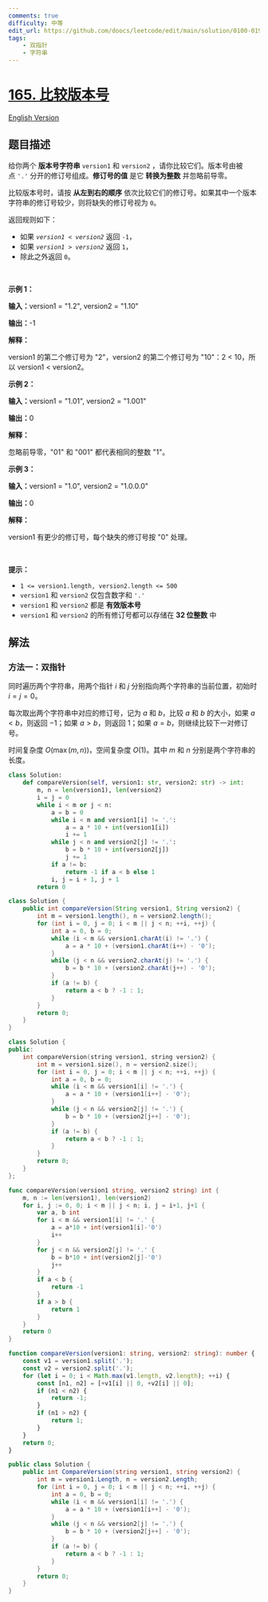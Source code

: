```yaml
---
comments: true
difficulty: 中等
edit_url: https://github.com/doocs/leetcode/edit/main/solution/0100-0199/0165.Compare%20Version%20Numbers/README.md
tags:
    - 双指针
    - 字符串
---
```


<!-- problem:start -->

# [165. 比较版本号](https://leetcode.cn/problems/compare-version-numbers)

[English Version](/solution/0100-0199/0165.Compare%20Version%20Numbers/README_EN.md)

## 题目描述

<!-- description:start -->

<p>给你两个 <strong>版本号字符串</strong>&nbsp;<code>version1</code> 和 <code>version2</code> ，请你比较它们。版本号由被点&nbsp;<code>'.'</code> 分开的修订号组成。<strong>修订号的值</strong> 是它 <strong>转换为整数</strong> 并忽略前导零。</p>

<p>比较版本号时，请按 <strong>从左到右的顺序</strong> 依次比较它们的修订号。如果其中一个版本字符串的修订号较少，则将缺失的修订号视为 <code>0</code>。</p>

<p>返回规则如下：</p>

<ul>
	<li>如果&nbsp;<code><em>version1&nbsp;</em>&lt;&nbsp;<em>version2</em></code> 返回 <code>-1</code>，</li>
	<li>如果&nbsp;<code><em>version1&nbsp;</em>&gt;&nbsp;<em>version2</em></code>&nbsp;返回&nbsp;<code>1</code>，</li>
	<li>除此之外返回 <code>0</code>。</li>
</ul>

<p>&nbsp;</p>

<p><strong class="example">示例 1：</strong></p>

<div class="example-block">
<p><strong>输入：</strong><span class="example-io">version1 = "1.2", version2 = "1.10"</span></p>

<p><strong>输出：</strong><span class="example-io">-1</span></p>

<p><strong>解释：</strong></p>

<p>version1 的第二个修订号为&nbsp;"2"，version2 的第二个修订号为 "10"：2 &lt; 10，所以 version1 &lt; version2。</p>
</div>

<p><strong class="example">示例 2：</strong></p>

<div class="example-block">
<p><strong>输入：</strong><span class="example-io">version1 = "1.01", version2 = "1.001"</span></p>

<p><strong>输出：</strong><span class="example-io">0</span></p>

<p><strong>解释：</strong></p>

<p>忽略前导零，"01" 和 "001" 都代表相同的整数 "1"。</p>
</div>

<p><strong class="example">示例 3：</strong></p>

<div class="example-block">
<p><strong>输入：</strong><span class="example-io">version1 = "1.0", version2 = "1.0.0.0"</span></p>

<p><strong>输出：</strong><span class="example-io">0</span></p>

<p><strong>解释：</strong></p>

<p>version1 有更少的修订号，每个缺失的修订号按 "0" 处理。</p>
</div>

<p>&nbsp;</p>

<p><strong>提示：</strong></p>

<ul>
	<li><code>1 &lt;= version1.length, version2.length &lt;= 500</code></li>
	<li><code>version1</code> 和 <code>version2</code> 仅包含数字和 <code>'.'</code></li>
	<li><code>version1</code> 和 <code>version2</code> 都是 <strong>有效版本号</strong></li>
	<li><code>version1</code> 和 <code>version2</code> 的所有修订号都可以存储在 <strong>32 位整数</strong> 中</li>
</ul>

<!-- description:end -->

## 解法

<!-- solution:start -->

### 方法一：双指针

同时遍历两个字符串，用两个指针 $i$ 和 $j$ 分别指向两个字符串的当前位置，初始时 $i = j = 0$。

每次取出两个字符串中对应的修订号，记为 $a$ 和 $b$，比较 $a$ 和 $b$ 的大小，如果 $a \lt b$，则返回 $-1$；如果 $a \gt b$，则返回 $1$；如果 $a = b$，则继续比较下一对修订号。

时间复杂度 $O(\max(m, n))$，空间复杂度 $O(1)$。其中 $m$ 和 $n$ 分别是两个字符串的长度。

<!-- tabs:start -->

```python
class Solution:
    def compareVersion(self, version1: str, version2: str) -> int:
        m, n = len(version1), len(version2)
        i = j = 0
        while i < m or j < n:
            a = b = 0
            while i < m and version1[i] != '.':
                a = a * 10 + int(version1[i])
                i += 1
            while j < n and version2[j] != '.':
                b = b * 10 + int(version2[j])
                j += 1
            if a != b:
                return -1 if a < b else 1
            i, j = i + 1, j + 1
        return 0
```

```java
class Solution {
    public int compareVersion(String version1, String version2) {
        int m = version1.length(), n = version2.length();
        for (int i = 0, j = 0; i < m || j < n; ++i, ++j) {
            int a = 0, b = 0;
            while (i < m && version1.charAt(i) != '.') {
                a = a * 10 + (version1.charAt(i++) - '0');
            }
            while (j < n && version2.charAt(j) != '.') {
                b = b * 10 + (version2.charAt(j++) - '0');
            }
            if (a != b) {
                return a < b ? -1 : 1;
            }
        }
        return 0;
    }
}
```

```cpp
class Solution {
public:
    int compareVersion(string version1, string version2) {
        int m = version1.size(), n = version2.size();
        for (int i = 0, j = 0; i < m || j < n; ++i, ++j) {
            int a = 0, b = 0;
            while (i < m && version1[i] != '.') {
                a = a * 10 + (version1[i++] - '0');
            }
            while (j < n && version2[j] != '.') {
                b = b * 10 + (version2[j++] - '0');
            }
            if (a != b) {
                return a < b ? -1 : 1;
            }
        }
        return 0;
    }
};
```

```go
func compareVersion(version1 string, version2 string) int {
	m, n := len(version1), len(version2)
	for i, j := 0, 0; i < m || j < n; i, j = i+1, j+1 {
		var a, b int
		for i < m && version1[i] != '.' {
			a = a*10 + int(version1[i]-'0')
			i++
		}
		for j < n && version2[j] != '.' {
			b = b*10 + int(version2[j]-'0')
			j++
		}
		if a < b {
			return -1
		}
		if a > b {
			return 1
		}
	}
	return 0
}
```

```ts
function compareVersion(version1: string, version2: string): number {
    const v1 = version1.split('.');
    const v2 = version2.split('.');
    for (let i = 0; i < Math.max(v1.length, v2.length); ++i) {
        const [n1, n2] = [+v1[i] || 0, +v2[i] || 0];
        if (n1 < n2) {
            return -1;
        }
        if (n1 > n2) {
            return 1;
        }
    }
    return 0;
}
```

```cs
public class Solution {
    public int CompareVersion(string version1, string version2) {
        int m = version1.Length, n = version2.Length;
        for (int i = 0, j = 0; i < m || j < n; ++i, ++j) {
            int a = 0, b = 0;
            while (i < m && version1[i] != '.') {
                a = a * 10 + (version1[i++] - '0');
            }
            while (j < n && version2[j] != '.') {
                b = b * 10 + (version2[j++] - '0');
            }
            if (a != b) {
                return a < b ? -1 : 1;
            }
        }
        return 0;
    }
}
```

<!-- tabs:end -->

<!-- solution:end -->

<!-- problem:end -->

